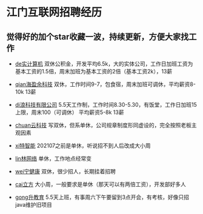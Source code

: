 # 江门互联网招聘经历

## 觉得好的加个star收藏一波，持续更新，方便大家找工作

- [de实计算机](https://github.com/catgrand/jiangmen-zhaopin/issues/1)  双休公积金，开发平均6.5k，大的实体公司，工作日加班工资为基本工资的1.5倍，周末加班为基本工资的2倍（基本工资2k），13薪

- [qian海盈余科技](https://github.com/catgrand/jiangmen-zhaopin/issues/2) 双休，工作时间9-7，包食宿，周末加班可调休，平均薪资8-10k 13薪

- [di浪科技有限公司](https://github.com/catgrand/jiangmen-zhaopin/issues/4) 5.5天工作制，工作时间8.30-5.30，有饭堂，工作日加班15上限，周末100（可调休） 平均薪资5-8k 13薪

- [chuan云科技](https://github.com/catgrand/jiangmen-zhaopin/issues/5) 写双休，但系单休，公司规章制度形同虚设的，完全按照老板主观因素

- [xi特智能](https://github.com/catgrand/jiangmen-zhaopin/issues/6) 202107之前是单休，听说招不到人后改成大小周

- [lin林网络](https://github.com/catgrand/jiangmen-zhaopin/issues/7) 单休，工作地点经常变

- [wei宁健康](https://github.com/catgrand/jiangmen-zhaopin/issues/8) 双休，很少招人，长期挂着招聘

- [cai立方](https://github.com/catgrand/jiangmen-zhaopin/issues/9) 大小周，一般要求是单休（那天可以有两倍工资），开发部好多人

- [gong升教育](https://github.com/catgrand/jiangmen-zhaopin/issues/10) 5.5天上班，有事周六下午要留到3点开会，有考核，好像只招java维护旧项目
